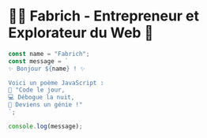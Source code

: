 # 👨‍💻 Fabrich - Entrepreneur et Explorateur du Web 🚀

```js
const name = "Fabrich";
const message = `
✨ Bonjour ${name} ! ✨

Voici un poème JavaScript :
🌟 "Code le jour,
💻 Débogue la nuit,
🚀 Deviens un génie !"
`;

console.log(message);
```
